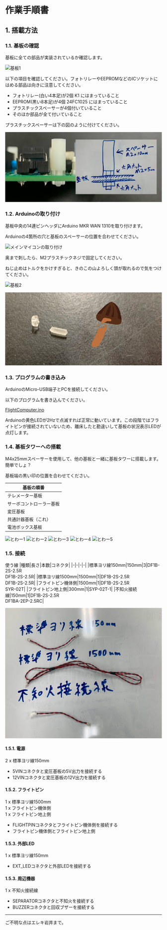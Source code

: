 # 作業手順書

## 1. 搭載方法

### 1.1. 基板の確認

基板に全ての部品が実装されているか確認します。

![基板1](./images/board1.png)

以下の項目を確認してください。フォトリレーやEEPROMなどのICソケットにはめる部品は向きに注意してください。

- フォトリレー(白い4本足)が2個 K1 にはまっていること
- EEPROM(黒い8本足)が4個 24FC1025 にはまっていること
- プラスチックスペーサーが4個付いていること
- そのほか部品が全て付いていること

プラスチックスペーサーは下の図のように付けてください。

![スペーサー](./images/spacer.png)

### 1.2. Arduinoの取り付け

基板中央の14連ピンヘッダにArduino MKR WAN 1310を取り付けます。

Arduinoの4箇所の穴と基板のスペーサーの位置を合わせてください。

![メインマイコンの取り付け](./images/mount-arduino.png)

奥まで刺したら、M2プラスチックネジで固定してください。

ねじ止めはトルクをかけすぎると、きのこの山よろしく頭が取れるので気をつけてください。

![基板2](./images/board2.png)

![きのこ](./images/kinoko.png)

### 1.3. プログラムの書き込み

ArduinoのMicro-USB端子とPCを接続してください。

以下のプログラムを書き込んでください。

[FlightComputer.ino](https://github.com/tokai-student-rocket-project/Avionics/blob/main/FlightComponents/CommonInstrument/FlightComputer/FlightComputer.ino)

Arduinoの黄色LEDが2Hzで点滅すれば正常に動いています。この段階ではフライトピンが接続されていないため、離床したと勘違いして基板の状況表示LEDが点灯します。

### 1.4. 基板タワーへの搭載

M4x25mmスペーサーを使用して、他の基板と一緒に基板タワーに搭載します。簡単でしょ？

基板端の黒い印の位置を合わせてください。

|基板の順番|
|-|
|テレメーター基板|
|サーボコントローラー基板|
|変圧基板|
|共通計器基板（これ）|
|電池ボックス基板|

![とわー1](./images/tower1.png)
![とわー2](./images/tower2.png)
![とわー3](./images/tower3.png)
![とわー4](./images/tower4.png)
![とわー5](./images/tower5.png)

### 1.5. 接続

使う線
|種類|長さ|本数|コネクタ|
|-|-|-|-|
|標準ヨリ線150mm|150mm|3|DF1B-2S-2.5R</br>DF1B-2S-2.5R|
|標準ヨリ線1500mm|1500mm|1|DF1B-2S-2.5R</br>DF1B-2S-2.5R|
|フライトピン機体側|1500mm|1|DF1B-2S-2.5R</br>SYR-02T|
|フライトピン地上側|300mm|1|SYP-02T-1|
|不知火接続線|150mm|1|DF1B-2S-2.5R</br>DF1BA-2EP-2.5RC|

![わいやー](./images/wire.png)

#### 1.5.1. 電源

2 x 標準ヨリ線150mm

- 5VINコネクタと変圧基板の5V出力を接続する
- 12VINコネクタと変圧基板の12V出力を接続する

#### 1.5.2. フライトピン

1 x 標準ヨリ線1500mm  
1 x フライトピン機体側  
1 x フライトピン地上側

- FLIGHTPINコネクタとフライトピン機体側を接続する
- フライトピン機体側とフライトピン地上側

#### 1.5.3. 外部LED

1 x 標準ヨリ線150mm

- EXT_LEDコネクタと外部LEDを接続する

#### 1.5.3. 周辺機器

1 x 不知火接続線

- SEPARATORコネクタと不知火を接続する
- BUZZERコネクタと回収ブザーを接続する

---

ご不明な点はエレキ岩井まで。
